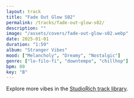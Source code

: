 ```yaml
---
layout: track
title: "Fade Out Glow S02"
permalink: /tracks/fade-out-glow-s02/
description: ""
image: "/assets/covers/fade-out-glow-s02.webp"
date: 2025-01-01
duration: "1:59"
album: "Stranger Vibes"
mood: ["Melancholy", "Dreamy", "Nostalgic"]
genre: ["lo-filo-fi", "downtempo", "chillhop"]
bpm: 80
key: "B"
---
```


Explore more vibes in the [StudioRich track library](/tracks/).
